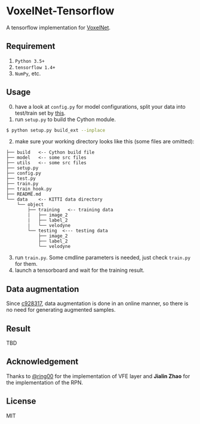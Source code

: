 # VoxelNet-Tensorflow

A tensorflow implementation for [VoxelNet](https://arxiv.org/abs/1711.06396).

## Requirement

1. `Python 3.5+`
2. `tensorflow 1.4+`
3. `NumPy`, etc.

## Usage

0. have a look at `config.py` for model configurations, split your data into test/train set by [this](https://xiaozhichen.github.io/files/mv3d/imagesets.tar.gz).
1. run `setup.py` to build the Cython module.
```bash
$ python setup.py build_ext --inplace
```
2. make sure your working directory looks like this (some files are omitted):
```plain
├── build   <-- Cython build file
├── model   <-- some src files
├── utils   <-- some src files
├── setup.py   
├── config.py   
├── test.py   
├── train.py   
├── train_hook.py   
├── README.md    
└── data    <-- KITTI data directory 
    └── object 
        ├── training   <-- training data
        |   ├── image_2   
        |   ├── label_2   
        |   └── velodyne  
        └── testing  <--- testing data
            ├── image_2   
            ├── label_2   
            └── velodyne  
```

3. run `train.py`. Some cmdline parameters is needed, just check `train.py` for them.
4. launch a tensorboard and wait for the training result.

## Data augmentation
Since [c928317](https://github.com/jeasinema/tf_voxelnet/commit/c928317169f1bf23e2157dab20cb402bddb8ffe0), data augmentation is done in an online manner, so there is no need for generating augmented samples.

## Result

TBD

## Acknowledgement

Thanks to [@ring00](https://github.com/ring00) for the implementation of VFE layer and **Jialin Zhao** for the implementation of the RPN.

## License

MIT
